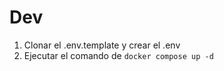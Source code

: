 
# Dev

1. Clonar el .env.template y crear el .env
2. Ejecutar el comando de ```docker compose up -d```